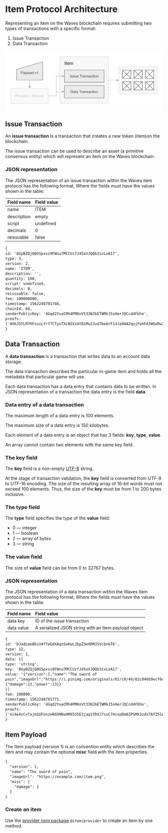# Item Protocol Architecture

Representing an item on the Waves blockchain requires submitting two types of transactions with a specific format:

1. Issue Transaction
2. Data Transaction

![Item protocol schema](./item-protocol-v1.png)

## Issue Transaction

An **issue transaction** is a transaction that creates a new token (item)on the blockchain.

The issue transaction can be used to describe an asset (a primitive consensus entity) which will represent an item on the Waves blockchain.

### JSON representation

The JSON representation of an issue transaction within the Waves item protocol has the following format, Where the fields must have the values shown in the table:

| Field name | Field value |
| :--- | :--- |
| name | ITEM |
| description | empty |
| script | undefined |
| decimals | 0 |
| reissuable | false |

```
{
id: '8GyBZQjQ8GSpxvs9FWnu7MCCUzfJ45oVJQQb3ivLoA17',
type: 3,
version: 2,
name: 'ITEM',
description: '',
quantity: 100,
script: undefined,
decimals: 0,
reissuable: false,
fee: 100000000,
timestamp: 1562248791746,
chainId: 84,
senderPublicKey: '4Gqd2YuaCMh4PM6nVt33NJbETWMkJ5sHerJQCcd4Fbhe',
proofs: ['4HkJ5TLM7HFzuiLYrY7CTyoTXcNSVs4tBiMo2Jud7be6rF14Ja9AA2qujFwhFA3WGeRw2QxvuSnc3fceMXNBJpXs']
}
```

## Data Transaction

A **data transaction** is a transaction that writes data to an account data storage.

The data transaction describes the particular in-game item and holds all the metadata that particular game will use.

Each data transaction has a data entry that contains data to be written. In JSON representation of a transaction the data entry is the field **data**.

### Data entry of a data transaction

The maximum length of a data entry is 100 elements.

The maximum size of a data entry is 150 kilobytes.

Each element of a data entry is an object that has 3 fields: **key**, **type**, **value**.

An array cannot contain two elements with the same key field.

### The key field

The **key** field is a non-empty [UTF-8](https://en.wikipedia.org/wiki/UTF-8) string.

At the stage of transaction validation, the **key** field is converted from UTF-8 to UTF-16 encoding. The size of the resulting array of 16-bit words must not exceed 100 elements. Thus, the size of the **key** must be from 1 to 200 bytes inclusive.

### The type field

The **type** field specifies the type of the **value** field:

* 0 — integer
* 1 — boolean
* 2 — array of bytes
* 3 — string

### The value field

The size of **value** field can be from 0 to 32767 bytes.

### JSON representation

The JSON representation of a data transaction within the Waves item protocol has the following format, Where the fields must have the values shown in the table:

| Field name | Field value |
| :--- | :--- |
| data key | ID of the issue transaction  |
| data value | A serialized JSON string with an Item payload object |

```
{
id: 'DJadLmeQkcU4f7eGdXAqnSoKwLJbpZ3eXRMJSVcbnGT6',
type: 12,
version: 1,
data: [{
type: 'string',
key: '8GyBZQjQ8GSpxvs9FWnu7MCCUzfJ45oVJQQb3ivLoA17',
value: '{"version":1,"name":"The sword of pain","imageUrl":"https://i.pinimg.com/originals/02/c0/46/02c046b9ec76ebb3061515df8cb9f118.jpg","misc":{"damage":22,"power":13}}'
}]
fee: 100000,
timestamp: 1562248791771,
senderPublicKey: '4Gqd2YuaCMh4PM6nVt33NJbETWMkJ5sHerJQCcd4Fbhe',
proofs: ['4i4e4cCvTajmSUFonzeRGhMNxHMX5S5E3jaq1fDdJ7svC74vspRm8ZPSMX3zdx7AfZ51A85HMZj6ywrENuZxTKcK'],
}
```

## Item Payload

The Item payload (version 1) is an convention entity which describes the item and may contain the optional **misc** field with the item properties.

```
{
  "version": 1,
  "name": "The sword of pain",
  "imageUrl": "https://example.com/item.png",
  "misc": {
    "damage": 1
  }
}
```

### Create an item

Use the [provider npm package](https://github.com/wavesplatform/item/tree/master/packages/provider) `@item/provider` to create an item by one method.
